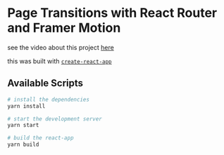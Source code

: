 # Page Transitions with React Router and Framer Motion

see the video about this project [here](https://www.youtube.com/watch?v=3QrkCmsfewM)

this was built with [`create-react-app`](https://github.com/facebook/create-react-app)

## Available Scripts

```bash
# install the dependencies
yarn install

# start the development server
yarn start

# build the react-app
yarn build
```
